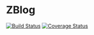 # ZBlog

[![Build Status](https://travis-ci.org/Jeffiy/zblog.svg?branch=master)](https://travis-ci.org/Jeffiy/zblog)
[![Coverage Status](https://coveralls.io/repos/Jeffiy/zblog/badge.svg?branch=master&service=github)](https://coveralls.io/github/Jeffiy/zblog?branch=master)